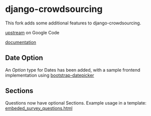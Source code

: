 django-crowdsourcing
====================
This fork adds some additional features to django-crowdsourcing.

[upstream](http://code.google.com/p/django-crowdsourcing/) on Google Code

[documentation](http://packages.python.org/django-crowdsourcing/)


Date Option
-----------
An *Option* type for Dates has been added, with a sample frontend implementation using [bootstrap-datepicker](https://github.com/eternicode/bootstrap-datepicker)

Sections
--------
Questions now have optional Sections. Example usage in a template: [embeded_survey_questions.html](https://github.com/squidsoup/django-crowdsourcing/blob/master/example_app/templates/crowdsourcing/embeded_survey_questions.html)
